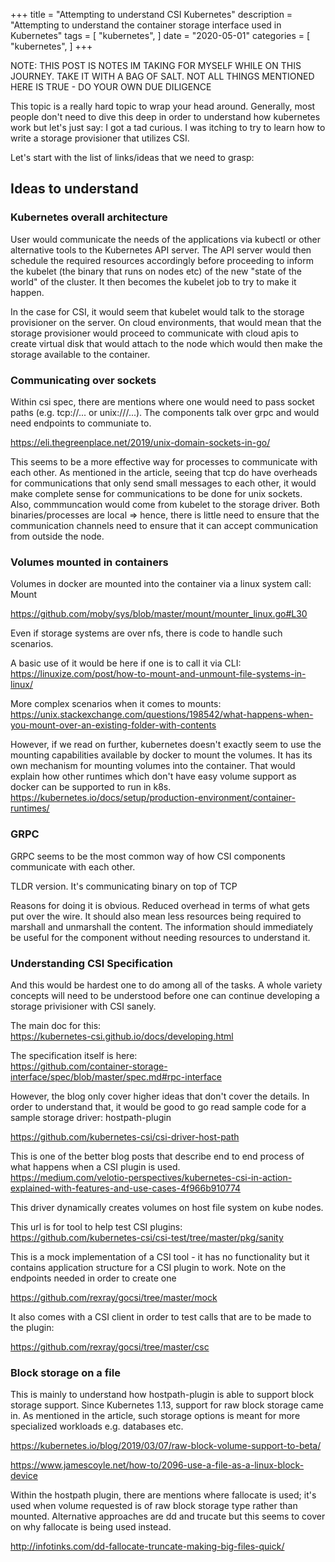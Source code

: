 +++
title = "Attempting to understand CSI Kubernetes"
description = "Attempting to understand the container storage interface used in Kubernetes"
tags = [
    "kubernetes",
]
date = "2020-05-01"
categories = [
    "kubernetes",
]
+++

NOTE: THIS POST IS NOTES IM TAKING FOR MYSELF WHILE ON THIS JOURNEY. TAKE IT WITH A BAG OF SALT. NOT ALL THINGS MENTIONED HERE IS TRUE - DO YOUR OWN DUE DILIGENCE

This topic is a really hard topic to wrap your head around. Generally, most people don't need to dive this deep in order to understand how kubernetes work but let's just say: I got a tad curious. I was itching to try to learn how to write a storage provisioner that utilizes CSI.

Let's start with the list of links/ideas that we need to grasp:

## Ideas to understand

### Kubernetes overall architecture

User would communicate the needs of the applications via kubectl or other alternative tools to the Kubernetes API server. The API server would then schedule the required resources accordingly before proceeding to inform the kubelet (the binary that runs on nodes etc) of the new "state of the world" of the cluster. It then becomes the kubelet job to try to make it happen.

In the case for CSI, it would seem that kubelet would talk to the storage provisioner on the server. On cloud environments, that would mean that the storage provisioner would proceed to communicate with cloud apis to create virtual disk that would attach to the node which would then make the storage available to the container.

### Communicating over sockets

Within csi spec, there are mentions where one would need to pass socket paths (e.g. tcp://... or unix:///...). The components talk over grpc and would need endpoints to communiate to.

https://eli.thegreenplace.net/2019/unix-domain-sockets-in-go/

This seems to be a more effective way for processes to communicate with each other. As mentioned in the article, seeing that tcp do have overheads for communications that only send small messages to each other, it would make complete sense for communications to be done for unix sockets. Also, commmuncation would come from kubelet to the storage driver. Both binaries/processes are local => hence, there is little need to ensure that the communication channels need to ensure that it can accept communication from outside the node.

### Volumes mounted in containers

Volumes in docker are mounted into the container via a linux system call: Mount

https://github.com/moby/sys/blob/master/mount/mounter_linux.go#L30

Even if storage systems are over nfs, there is code to handle such scenarios.

A basic use of it would be here if one is to call it via CLI:  
https://linuxize.com/post/how-to-mount-and-unmount-file-systems-in-linux/

More complex scenarios when it comes to mounts:  
https://unix.stackexchange.com/questions/198542/what-happens-when-you-mount-over-an-existing-folder-with-contents

However, if we read on further, kubernetes doesn't exactly seem to use the mounting capabilities available by docker to mount the volumes. It has its own mechanism for mounting volumes into the container. That would explain how other runtimes which don't have easy volume support as docker can be supported to run in k8s.  
https://kubernetes.io/docs/setup/production-environment/container-runtimes/

### GRPC

GRPC seems to be the most common way of how CSI components communicate with each other.

TLDR version. It's communicating binary on top of TCP

Reasons for doing it is obvious. Reduced overhead in terms of what gets put over the wire. It should also mean less resources being required to marshall and unmarshall the content. The information should immediately be useful for the component without needing resources to understand it.

### Understanding CSI Specification

And this would be hardest one to do among all of the tasks. A whole variety concepts will need to be understood before one can continue developing a storage privisioner with CSI sanely.

The main doc for this:  
https://kubernetes-csi.github.io/docs/developing.html

The specification itself is here:  
https://github.com/container-storage-interface/spec/blob/master/spec.md#rpc-interface

However, the blog only cover higher ideas that don't cover the details. In order to understand that, it would be good to go read sample code for a sample storage driver: hostpath-plugin

https://github.com/kubernetes-csi/csi-driver-host-path

This is one of the better blog posts that describe end to end process of what happens when a CSI plugin is used.  
https://medium.com/velotio-perspectives/kubernetes-csi-in-action-explained-with-features-and-use-cases-4f966b910774

This driver dynamically creates volumes on host file system on kube nodes.

This url is for tool to help test CSI plugins:  
https://github.com/kubernetes-csi/csi-test/tree/master/pkg/sanity

This is a mock implementation of a CSI tool - it has no functionality but it contains application structure for a CSI plugin to work. Note on the endpoints needed in order to create one

https://github.com/rexray/gocsi/tree/master/mock

It also comes with a CSI client in order to test calls that are to be made to the plugin:

https://github.com/rexray/gocsi/tree/master/csc

### Block storage on a file

This is mainly to understand how hostpath-plugin is able to support block storage support. Since Kubernetes 1.13, support for raw block storage came in. As mentioned in the article, such storage options is meant for more specialized workloads e.g. databases etc.

https://kubernetes.io/blog/2019/03/07/raw-block-volume-support-to-beta/

https://www.jamescoyle.net/how-to/2096-use-a-file-as-a-linux-block-device

Within the hostpath plugin, there are mentions where fallocate is used; it's used when volume requested is of raw block storage type rather than mounted. Alternative approaches are dd and trucate but this seems to cover on why fallocate is being used instead.

http://infotinks.com/dd-fallocate-truncate-making-big-files-quick/
